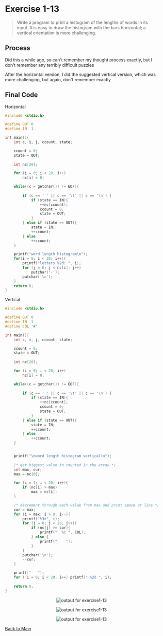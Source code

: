 # Exercise 1-13
> Write a program to print a histogram of the lengths of words in its input.
> It is easy to draw the histogram with the bars horizontal; a vertical orientation is more challenging.

## Process
Did this a while ago, so can't remember my thought process exactly, but I don't remember any terribly difficult puzzles

After the horizontal version, I did the suggested vertical version, which was more challenging, but again, don't remember exactly

## Final Code
Horizontal
```c
#include <stdio.h>

#define OUT 0
#define IN  1

int main(){
	int c, i, j, ccount, state;

	ccount = 0;
	state = OUT;
	
	int nc[20];

	for (i = 0; i < 20; i++)
		nc[i] = 0;

	while((c = getchar()) != EOF){
		
		if (c == ' ' || c == '\t' || c == '\n') {
			if (state == IN){
				++nc[ccount];
				ccount = 0;
				state = OUT;
			}
		} else if (state == OUT){
			state = IN;
			++ccount;
		} else
			++ccount;
	}

	printf("word length histogram\n");
	for(i = 0; i < 20; i++){
		printf("letters %2d: ", i);
		for (j = 0; j < nc[i]; j++)
			putchar('-');
		putchar('\n');
	}
    return 0;
}
```

Vertical
```c
#include <stdio.h>

#define OUT 0
#define IN  1
#define COL '#'

int main(){
	int c, i, j, ccount, state;

	ccount = 0;
	state = OUT;
	
	int nc[20];

	for (i = 0; i < 20; i++)
		nc[i] = 0;

	while((c = getchar()) != EOF){
		
		if (c == ' ' || c == '\t' || c == '\n') {
			if (state == IN){
				++nc[ccount];
				ccount = 0;
				state = OUT;
			}
		} else if (state == OUT){
			state = IN;
			++ccount;
		} else
			++ccount;
	}


	printf("\nword length histogram vertical\n");
	
	/* get biggest value in counted in the array */
	int max, cur;
	max = nc[0];	

	for (i = 1; i < 20; i++){
		if (nc[i] > max)
			max = nc[i];
	}

	/* decrement through each value from max and print space or line */
	cur = max;
	for (i = max; i > 0; i--){
		printf("%3d", i);
		for (j = 0; j < 20; j++){
			if (nc[j] >= cur){
				printf("  %c ", COL);
			} else {
				printf("    ");
			}
		}
		putchar('\n');
		--cur;
	}

	printf("   ");
	for ( i = 0; i < 20; i++) printf(" %2d ", i);
    
    return 0;
}
```

<p align="center">
    <image src="../assets/exercise1-13_output1.jpg" alt="output for exercise1-13" />
</p>
<p align="center">
    <image src="../assets/exercise1-13_output2.jpg" alt="output for exercise1-13" />
</p>
<p align="center">
    <image src="../assets/exercise1-13_output3.jpg" alt="output for exercise1-13" />
</p>

[Back to Main](../readme.md)
